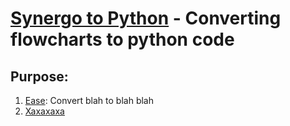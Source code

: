 [Synergo to Python]() - Converting flowcharts to python code
==========================================================

Purpose:
-----------------------------------------------
1. [Ease](): Convert blah to blah blah
2. <u>Xaxaxaxa</u>